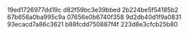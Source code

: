 19ed1726977dd19c
d82f59bc3e39bbed
2b224be5f54185b2
67b656a0ba995c9a
07656e0b6740f358
9d2db40d1f9a0831
93ecacd7a86c3621
b88fcdd750887f4f
223d8e3cfcb25b80
